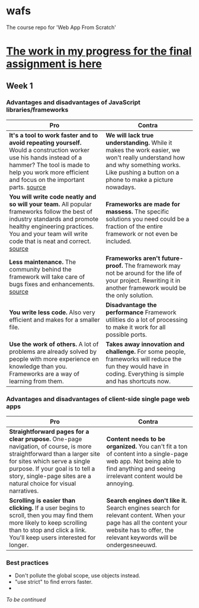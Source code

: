 # wafs
The course repo for 'Web App From Scratch'

# [The work in my progress for the final assignment is here](https://github.com/leoniesmits/wafs/tree/master/app/static)

## Week 1

### Advantages and disadvantages of JavaScript libraries/frameworks

Pro| Contra
------------ | -------------
__It's a tool to work faster and to avoid repeating yourself.__ Would a construction worker use his hands instead of a hammer? The tool is made to help you work more efficient and focus on the important parts. [source](https://blog.hellojs.org/javascript-frameworks-why-and-when-to-use-them-43af33d0608d) | __We will lack true understanding.__ While it makes the work easier, we won't really understand how and why something works. Like pushing a button on a phone to make a picture nowadays. 
__You will write code neatly and so will your team.__  All popular frameworks follow the best of industry standards and promote healthy engineering practices. You and your team will write code that is neat and correct. [source](https://www.quora.com/What-are-the-pros-and-cons-of-JavaScript-frameworks) | __Frameworks are made for massess.__ The specific solutions you need could be a fraction of the entire framework or not even be included. 
__Less maintenance.__ The community behind the framework will take care of bugs fixes and enhancements. [source](https://www.quora.com/What-are-the-pros-and-cons-of-JavaScript-frameworks) | __Frameworks aren't future-proof.__ The framework may not be around for the life of your project. Rewriting it in another framework would be the only solution.
__You write less code.__ Also very efficient and makes for a smaller file. | __Disadvantage the performance__ Framework utilities do a lot of processing to make it work for all possible ports. 
__Use the work of others.__ A lot of problems are already solved by people with more experience en knowledge than you. Frameworks are a way of learning from them. | __Takes away innovation and challenge.__ For some people, frameworks will reduce the fun they would have in coding. Everything is simple and has shortcuts now.

### Advantages and disadvantages of client-side single page web apps

Pro| Contra
------------ | -------------
__Straightforward pages for a clear prupose.__ One-page navigation, of course, is more straightforward than a larger site for sites which serve a single purpose. If your goal is to tell a story, single-page sites are a natural choice for visual narratives. | __Content needs to be organized.__ You can't fit a ton of content into a single-page web app. Not being able to find anything and seeing irrelevant content would be annoying.
__Scrolling is easier than clicking.__ If a user begins to scroll, then you may find them more likely to keep scrolling than to stop and click a link. You'll keep users interested for longer. | __Search engines don't like it.__ Search engines search for relevant content. When your page has all the content your website has to offer, the relevant keywords will be ondergesneeuwd. 

### Best practices
- Don't pollute the global scope, use objects instead.
- "use strict" to find errors faster.
- 
*To be continued*
